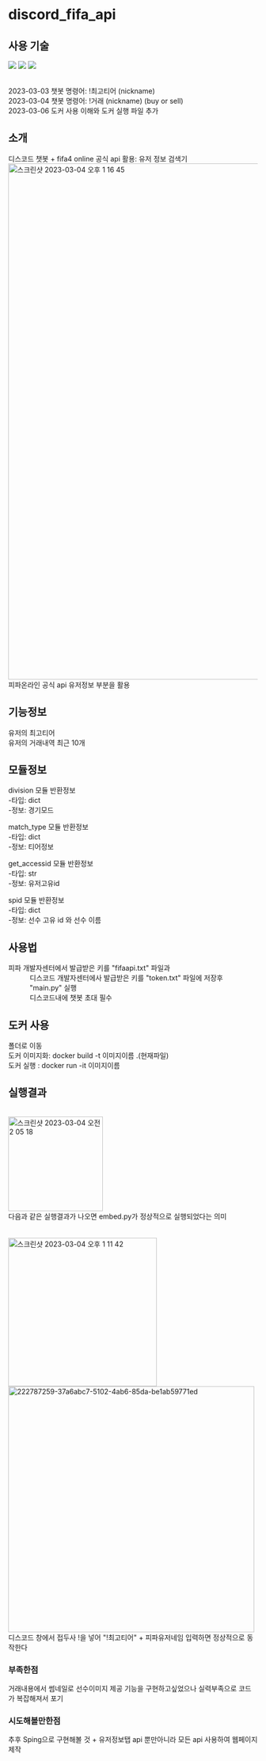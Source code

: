# discord_fifa_api

## 사용 기술
 <img src="https://img.shields.io/badge/Python-3178C6?style=flat&logo=Python&logoColor=white"/> <img src="https://img.shields.io/badge/Docker-2496ED?style=flat&logo=Docker&logoColor=white"/> <img src="https://img.shields.io/badge/Discord-5865F2?style=flat&logo=Discord&logoColor=white"/>


</br> 2023-03-03 챗봇 명령어: !최고티어 (nickname)
</br> 2023-03-04 챗봇 명령어: !거래 (nickname) (buy or sell)
</br> 2023-03-06 도커 사용 이해와 도커 실행 파일 추가

## 소개
디스코드 챗봇 + fifa4 online 공식 api 활용: 유저 정보 검색기
<img width="1043" alt="스크린샷 2023-03-04 오후 1 16 45" src="https://user-images.githubusercontent.com/100204926/222875255-a5a431cf-8d97-4f43-bfd8-2d323a88fe99.png">피파온라인 공식 api 유저정보 부분을 활용 

## 기능정보
유저의 최고티어</br>
유저의 거래내역 최근 10개



## 모듈정보

division 모듈 반환정보</br>
-타입: dict</br>
-정보: 경기모드</br>

match_type 모듈 반환정보</br>
-타입: dict</br>
-정보: 티어정보</br>

get_accessid 모듈 반환정보</br>
-타입: str</br>
-정보: 유저고유id</br>

spid 모듈 반환정보</br>
-타입: dict</br>
-정보: 선수 고유 id 와 선수 이름</br>

## 사용법
피파 개발자센터에서 발급받은 키를 "fifaapi.txt" 파일과
      </br>&nbsp;&nbsp;&nbsp;&nbsp;&nbsp;&nbsp;&nbsp;&nbsp;&nbsp;&nbsp;&nbsp;디스코드 개발자센터에사 발급받은 키를 "token.txt" 파일에 저장후 
      </br>&nbsp;&nbsp;&nbsp;&nbsp;&nbsp;&nbsp;&nbsp;&nbsp;&nbsp;&nbsp;&nbsp;"main.py" 실행
      </br>&nbsp;&nbsp;&nbsp;&nbsp;&nbsp;&nbsp;&nbsp;&nbsp;&nbsp;&nbsp;&nbsp;디스코드내에 챗봇 초대 필수


## 도커 사용
폴더로 이동 </br>
도커 이미지화: docker build -t 이미지이름 .(현재파일)</br>
도커 실행 : docker run -it 이미지이름

## 실행결과
</br><img width="191" alt="스크린샷 2023-03-04 오전 2 05 18" src="https://user-images.githubusercontent.com/100204926/222782689-525cb383-9c4a-427c-8af3-8da881a85938.png">
</br> 다음과 같은 실행결과가 나오면 embed.py가 정상적으로 실행되었다는 의미
</br>
</br>
</br><img width="300" alt="스크린샷 2023-03-04 오후 1 11 42" src="https://user-images.githubusercontent.com/100204926/222875128-a1f42226-e872-443f-a105-7ac47bc3451e.png"> <img width="497" alt="222787259-37a6abc7-5102-4ab6-85da-be1ab59771ed" src="https://user-images.githubusercontent.com/100204926/223003642-3552ce52-ff58-451e-a985-ced1b3745ddd.png">
</br> 디스코드 창에서 접두사 !을 넣어 "!최고티어" + 피파유저네임 입력하면 정상적으로 동작한다



### 부족한점
거래내용에서 썸네일로 선수이미지 제공 기능을 구현하고싶었으나 실력부족으로 코드가 복잡해져서 포기

### 시도해볼만한점
추후 Sping으로 구현해볼 것 + 유저정보탭 api 뿐만아니라 모든 api 사용하여 웹페이지 제작
